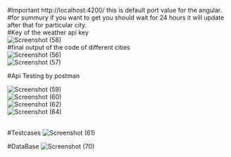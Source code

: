 #Important http://localhost:4200/ this is default port value for the angular.<br/>
#for summury if you want to get you should wait for 24 hours it will update after that for particular city.<br/>
#Key of the weather api key<br/>
![Screenshot (58)](https://github.com/user-attachments/assets/802e9967-b7ae-4dea-9fcc-a8d6a258bdf0)<br/>
#final output of the code of different cities <br/>
![Screenshot (56)](https://github.com/user-attachments/assets/b2ed4fc8-aef7-42a6-b31f-0fe7a40bc316)<br/>
![Screenshot (57)](https://github.com/user-attachments/assets/50b886e1-ca0c-48d5-b0da-2f75342afffb)<br/>

#Api Testing by postman

![Screenshot (59)](https://github.com/user-attachments/assets/54231091-fa88-4f4d-825c-9c39cd0ff45d)<br/>
![Screenshot (60)](https://github.com/user-attachments/assets/66d9deca-4a3c-4a75-9894-1c592d9352c0)<br/>
![Screenshot (62)](https://github.com/user-attachments/assets/47c31bc5-7198-4d37-b730-ed1552a93db8)<br/>
![Screenshot (64)](https://github.com/user-attachments/assets/c1f8b5b0-258d-4aca-8967-ea7a1f85e0f4)<br/><br/>

#Testcases
![Screenshot (61)](https://github.com/user-attachments/assets/adacbb77-20b6-4584-85b9-1cbb5d862039)

#DataBase
![Screenshot (70)](https://github.com/user-attachments/assets/e4987c1a-c7f8-41b7-9dda-6d2c9a1a42ae)
